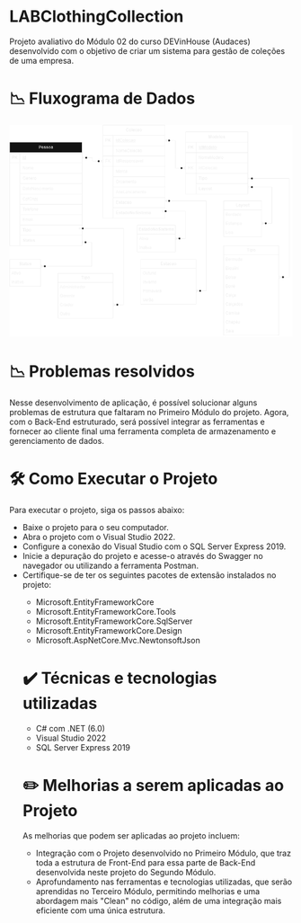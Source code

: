 ﻿# LABClothingCollection

Projeto avaliativo do Módulo 02 do curso DEVinHouse (Audaces) desenvolvido com o objetivo de criar um sistema para gestão de coleções de uma empresa.

# 📉 Fluxograma de Dados


<img src="/Fluxograma.png" alt="Fluxograma">

# 📉 Problemas resolvidos 

Nesse desenvolvimento de aplicação, é possível solucionar alguns problemas de estrutura que faltaram no Primeiro Módulo do projeto. Agora, com o Back-End estruturado, será possível integrar as ferramentas e fornecer ao cliente final uma ferramenta completa de armazenamento e gerenciamento de dados.

# 🛠️ Como Executar o Projeto 

Para executar o projeto, siga os passos abaixo:

<ul>
	<li>Baixe o projeto para o seu computador.</li>
	<li>Abra o projeto com o Visual Studio 2022.</li>
	<li>Configure a conexão do Visual Studio com o SQL Server Express 2019.</li>
	<li>Inicie a depuração do projeto e acesse-o através do Swagger no navegador ou utilizando a ferramenta Postman. </li>
	<li>Certifique-se de ter os seguintes pacotes de extensão instalados no projeto:</li>
			<ul>
				<li>Microsoft.EntityFrameworkCore</li>
				<li>Microsoft.EntityFrameworkCore.Tools</li>
				<li>Microsoft.EntityFrameworkCore.SqlServer</li>
				<li>Microsoft.EntityFrameworkCore.Design</li>
				<li>Microsoft.AspNetCore.Mvc.NewtonsoftJson</li
			</ul>
</ul>

# ✔️ Técnicas e tecnologias utilizadas 
<ul>
	<li>C# com .NET (6.0)</li>
	<li>Visual Studio 2022</li>
	<li>SQL Server Express 2019</li>
</ul>

# ✏️ Melhorias a serem aplicadas ao Projeto 

As melhorias que podem ser aplicadas ao projeto incluem:
<ul>
	<li>Integração com o Projeto desenvolvido no Primeiro Módulo, que traz toda a estrutura de Front-End para essa parte de Back-End desenvolvida neste projeto do Segundo Módulo.</li>
	<li>Aprofundamento nas ferramentas e tecnologias utilizadas, que serão aprendidas no Terceiro Módulo, permitindo melhorias e uma abordagem mais "Clean" no código, além de uma integração mais eficiente com uma única estrutura.</li>
</ul>
